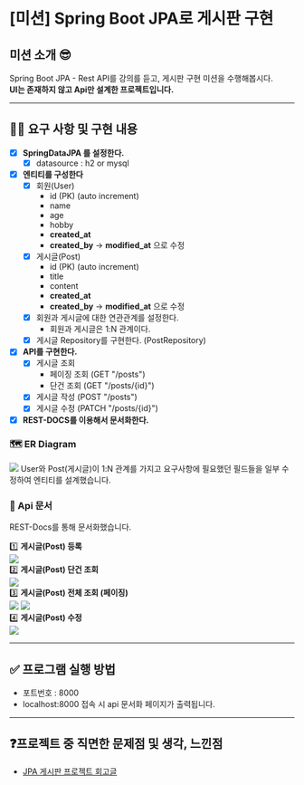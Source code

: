 # [미션] Spring Boot JPA로 게시판 구현

## 미션 소개 😎
Spring Boot JPA - Rest API를 강의를 듣고, 게시판 구현 미션을 수행해봅시다.  
**UI는 존재하지 않고 Api만 설계한 프로젝트입니다.**

---

## 👩‍💻 요구 사항 및 구현 내용
- [x]  **SpringDataJPA 를 설정한다.**
    - [x]  datasource : h2 or mysql
- [x]  **엔티티를 구성한다**
    - [x]  회원(User)
        - id (PK) (auto increment)
        - name
        - age
        - hobby
        - **created_at**
        - **created_by** -> **modified_at** 으로 수정
    - [x]  게시글(Post)
        - id (PK) (auto increment)
        - title
        - content
        - **created_at**
        - **created_by** -> **modified_at** 으로 수정
    - [x]  회원과 게시글에 대한 연관관계를 설정한다.
        - 회원과 게시글은 1:N 관계이다.
    - [x]  게시글 Repository를 구현한다. (PostRepository)
- [x]  **API를 구현한다.**
    - [x]  게시글 조회
        - 페이징 조회 (GET "/posts")
        - 단건 조회 (GET "/posts/{id}")
    - [x]  게시글 작성 (POST "/posts")
    - [x]  게시글 수정 (PATCH "/posts/{id}")
- [x]  **REST-DOCS를 이용해서 문서화한다.**

### 🗺️ ER Diagram
<img src="./images/erd.png">
User와 Post(게시글)이 1:N 관계를 가지고 요구사항에 필요했던 필드들을 일부 수정하여 엔티티를 설계했습니다.

### 📄 Api 문서
REST-Docs를 통해 문서화했습니다.  

1️⃣ **게시글(Post) 등록**  
<img src="./images/post_create.png">  
2️⃣ **게시글(Post) 단건 조회**  
<img src="./images/post_find_one.png">  
3️⃣ **게시글(Post) 전체 조회 (페이징)**  
<img src="./images/post_find_all_1.png">
<img src="./images/post_find_all_2.png">  
4️⃣ **게시글(Post) 수정**  
<img src="./images/post_update.png">

---

## ✅ 프로그램 실행 방법
- 포트번호 : 8000
- localhost:8000 접속 시 api 문서화 페이지가 출력됩니다.

---

## ❓프로젝트 중 직면한 문제점 및 생각, 느낀점
- [JPA 게시판 프로젝트 회고글](https://gnuoyus.tistory.com/84)
